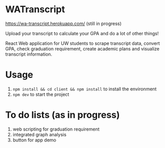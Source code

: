 # WATranscript

https://wa-transcript.herokuapp.com/ (still in progress)

Upload your transcript to calculate your GPA and do a lot of other things!

React Web application for UW students to scrape transcript data, convert GPA, check graduation requirement, create academic plans and visualize transcript information.

# Usage

1. `npm install && cd client && npm install` to install the environment
2. `npm dev` to start the project

# To do lists (as in progress)

1. web scripting for graduation requirement
2. integrated graph analysis
3. button for app demo
